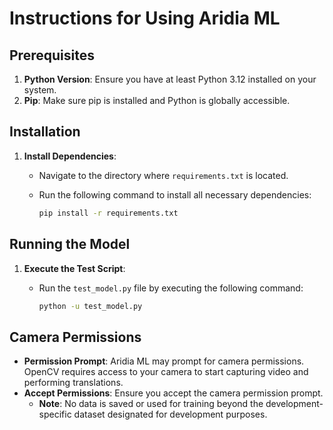 # Instructions for Using Aridia ML

## Prerequisites

1. **Python Version**: Ensure you have at least Python 3.12 installed on your system.
2. **Pip**: Make sure pip is installed and Python is globally accessible.

## Installation

1. **Install Dependencies**:
    - Navigate to the directory where `requirements.txt` is located.
    - Run the following command to install all necessary dependencies:

      ```bash
      pip install -r requirements.txt
      ```

## Running the Model

1. **Execute the Test Script**:
    - Run the `test_model.py` file by executing the following command:

      ```bash
      python -u test_model.py
      ```

## Camera Permissions

- **Permission Prompt**: Aridia ML may prompt for camera permissions. OpenCV requires access to your camera to start capturing video and performing translations.
- **Accept Permissions**: Ensure you accept the camera permission prompt.
  - **Note**: No data is saved or used for training beyond the development-specific dataset designated for development purposes.
